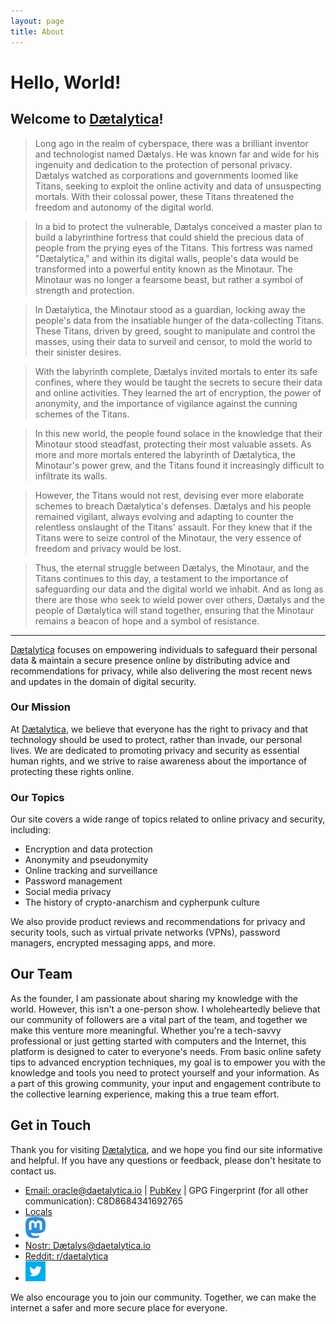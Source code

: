 ```yaml
---
layout: page
title: About
---
```


# Hello, World!

## Welcome to [Dætalytica](https://daetalytica.io)!

> Long ago in the realm of cyberspace, there was a brilliant inventor and technologist named Dætalys. He was known far and wide for his ingenuity and dedication to the protection of personal privacy. Dætalys watched as corporations and governments loomed like Titans, seeking to exploit the online activity and data of unsuspecting mortals. With their colossal power, these Titans threatened the freedom and autonomy of the digital world.

> In a bid to protect the vulnerable, Dætalys conceived a master plan to build a labyrinthine fortress that could shield the precious data of people from the prying eyes of the Titans. This fortress was named "Dætalytica," and within its digital walls, people's data would be transformed into a powerful entity known as the Minotaur. The Minotaur was no longer a fearsome beast, but rather a symbol of strength and protection.

> In Dætalytica, the Minotaur stood as a guardian, locking away the people's data from the insatiable hunger of the data-collecting Titans. These Titans, driven by greed, sought to manipulate and control the masses, using their data to surveil and censor, to mold the world to their sinister desires.

> With the labyrinth complete, Dætalys invited mortals to enter its safe confines, where they would be taught the secrets to secure their data and online activities. They learned the art of encryption, the power of anonymity, and the importance of vigilance against the cunning schemes of the Titans.

> In this new world, the people found solace in the knowledge that their Minotaur stood steadfast, protecting their most valuable assets. As more and more mortals entered the labyrinth of Dætalytica, the Minotaur's power grew, and the Titans found it increasingly difficult to infiltrate its walls.

> However, the Titans would not rest, devising ever more elaborate schemes to breach Dætalytica's defenses. Dætalys and his people remained vigilant, always evolving and adapting to counter the relentless onslaught of the Titans' assault. For they knew that if the Titans were to seize control of the Minotaur, the very essence of freedom and privacy would be lost.

> Thus, the eternal struggle between Dætalys, the Minotaur, and the Titans continues to this day, a testament to the importance of safeguarding our data and the digital world we inhabit. And as long as there are those who seek to wield power over others, Dætalys and the people of Dætalytica will stand together, ensuring that the Minotaur remains a beacon of hope and a symbol of resistance.

___
[Dætalytica](https://daetalytica.io) focuses on empowering individuals to safeguard their personal data & maintain a secure presence online by distributing advice and recommendations for privacy, while also delivering the most recent news and updates in the domain of digital security.

### Our Mission

At [Dætalytica](https://daetalytica.io), we believe that everyone has the right to privacy and that technology should be used to protect, rather than invade, our personal lives. We are dedicated to promoting privacy and security as essential human rights, and we strive to raise awareness about the importance of protecting these rights online.

### Our Topics

Our site covers a wide range of topics related to online privacy and security, including:

- Encryption and data protection
- Anonymity and pseudonymity
- Online tracking and surveillance
- Password management
- Social media privacy
- The history of crypto-anarchism and cypherpunk culture

We also provide product reviews and recommendations for privacy and security tools, such as virtual private networks (VPNs), password managers, encrypted messaging apps, and more.

## Our Team

As the founder, I am passionate about sharing my knowledge with the world. However, this isn't a one-person show. I wholeheartedly believe that our community of followers are a vital part of the team, and together we make this venture more meaningful. Whether you're a tech-savvy professional or just getting started with computers and the Internet, this platform is designed to cater to everyone's needs. From basic online safety tips to advanced encryption techniques, my goal is to empower you with the knowledge and tools you need to protect yourself and your information. As a part of this growing community, your input and engagement contribute to the collective learning experience, making this a true team effort.

## Get in Touch

Thank you for visiting [Dætalytica](https://daetalytica.io), and we hope you find our site informative and helpful. If you have any questions or feedback, please don't hesitate to contact us.

- [Email: oracle@daetalytica.io](mailto:oracle@daetalytica.io) | [PubKey](/assets/publickey.oracle@daetalytica.io-3530c9c34cd3c10f405febce72ff10db4744e3e4) | GPG Fingerprint (for all other communication): C8D8684341692765
- [Locals](https://daetalytica.locals.com/)
- [![Mastodon](assets/mastodon.png)](https://infosec.exchange/@daetalytica)
- [Nostr: Dætalys@daetalytica.io](nostr:npub1mypv8g3x7fps8q4a9xnxnj0460sg27up96gl297nmc53xn5c7fhqgxez98)
- [Reddit: r/daetalytica](https://www.reddit.com/r/Daetalytica)
- [![Twitter](assets/twitter.png)](https://twitter.com/daetalytica)

We also encourage you to join our community. Together, we can make the internet a safer and more secure place for everyone.
